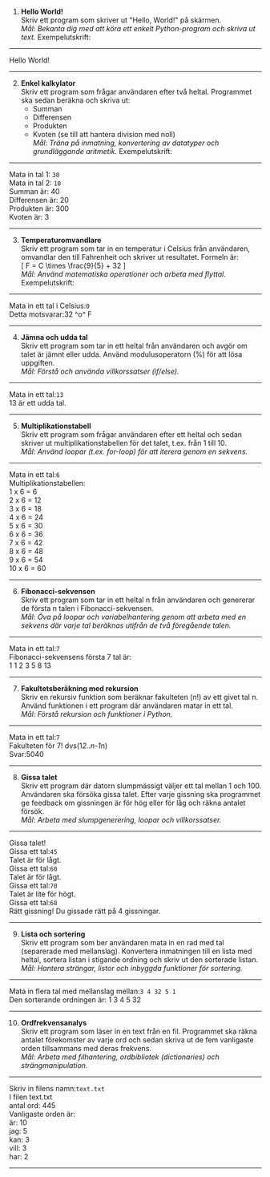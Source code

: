 1. **Hello World!**  
   Skriv ett program som skriver ut "Hello, World!" på skärmen.  
   *Mål: Bekanta dig med att köra ett enkelt Python-program och skriva ut text.*
   Exempelutskrift:

---
   Hello World!

---
2. **Enkel kalkylator**  
   Skriv ett program som frågar användaren efter två heltal. Programmet ska sedan beräkna och skriva ut:  
   - Summan  
   - Differensen  
   - Produkten  
   - Kvoten (se till att hantera division med noll)  
   *Mål: Träna på inmatning, konvertering av datatyper och grundläggande aritmetik.*
   Exempelutskrift:

---
   Mata in tal 1: `30`\
   Mata in tal 2: `10`\
   Summan är: 40\
   Differensen är: 20\
   Produkten är: 300\
   Kvoten är: 3

---
3. **Temperaturomvandlare**  
   Skriv ett program som tar in en temperatur i Celsius från användaren, omvandlar den till Fahrenheit och skriver ut resultatet. Formeln är:  
   \[
   F = C \times \frac{9}{5} + 32
   \]  
   *Mål: Använd matematiska operationer och arbeta med flyttal.*
   Exempelutskrift:

---
Mata in ett tal i Celsius:`0`\
Detta motsvarar:32 ^o^ F

---
4. **Jämna och udda tal**  
   Skriv ett program som tar in ett heltal från användaren och avgör om talet är jämnt eller udda. Använd modulusoperatorn (%) för att lösa uppgiften.  
   *Mål: Förstå och använda villkorssatser (if/else).*

---
Mata in ett tal:`13`\
13 är ett udda tal.

---
5. **Multiplikationstabell**  
   Skriv ett program som frågar användaren efter ett heltal och sedan skriver ut multiplikationstabellen för det talet, t.ex. från 1 till 10.  
   *Mål: Använd loopar (t.ex. for-loop) för att iterera genom en sekvens.*

---
Mata in ett tal:`6`\
Multiplikationstabellen:\
1 x 6 = 6\
2 x 6 = 12\
3 x 6 = 18\
4 x 6 = 24\
5 x 6 = 30\
6 x 6 = 36\
7 x 6 = 42\
8 x 6 = 48\
9 x 6 = 54\
10 x 6 = 60

---
6. **Fibonacci-sekvensen**  
   Skriv ett program som tar in ett heltal n från användaren och genererar de första n talen i Fibonacci-sekvensen.  
   *Mål: Öva på loopar och variabelhantering genom att arbeta med en sekvens där varje tal beräknas utifrån de två föregående talen.*

---
Mata in ett tal:`7`\
Fibonacci-sekvensens första 7 tal är:\
1 1 2 3 5 8 13

---
7. **Fakultetsberäkning med rekursion**  
   Skriv en rekursiv funktion som beräknar fakulteten (n!) av ett givet tal n. Använd funktionen i ett program där användaren matar in ett tal.  
   *Mål: Förstå rekursion och funktioner i Python.*

---
Mata in ett tal:`7`\
Fakulteten för 7! dvs(1*2*..*n-1*n)\
Svar:5040

---
8. **Gissa talet**  
   Skriv ett program där datorn slumpmässigt väljer ett tal mellan 1 och 100. Användaren ska försöka gissa talet. Efter varje gissning ska programmet ge feedback om gissningen är för hög eller för låg och räkna antalet försök.  
   *Mål: Arbeta med slumpgenerering, loopar och villkorssatser.*

---
Gissa talet!\
Gissa ett tal:`45`\
Talet är för lågt.\
Gissa ett tal:`60`\
Talet är för lågt.\
Gissa ett tal:`70`\
Talet är lite för högt.\
Gissa ett tal:`68`\
Rätt gissning! Du gissade rätt på 4 gissningar.

---
9. **Lista och sortering**  
   Skriv ett program som ber användaren mata in en rad med tal (separerade med mellanslag). Konvertera inmatningen till en lista med heltal, sortera listan i stigande ordning och skriv ut den sorterade listan.  
   *Mål: Hantera strängar, listor och inbyggda funktioner för sortering.*

---
Mata in flera tal med mellanslag mellan:`3 4 32 5 1`\
Den sorterande ordningen är: 1 3 4 5 32

---
10. **Ordfrekvensanalys**  
    Skriv ett program som läser in en text från en fil. Programmet ska räkna antalet förekomster av varje ord och sedan skriva ut de fem vanligaste orden tillsammans med deras frekvens.  
    *Mål: Arbeta med filhantering, ordbibliotek (dictionaries) och strängmanipulation.*

---
Skriv in filens namn:`text.txt`\
I filen text.txt\
antal ord: 445\
Vanligaste orden är:\
är: 10\
jag: 5\
kan: 3\
vill: 3\
har: 2

---